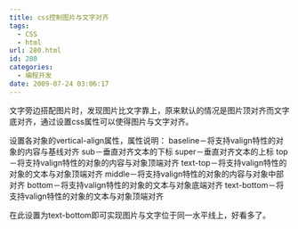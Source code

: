 ```yaml
---
title: css控制图片与文字对齐
tags:
  - CSS
  - html
url: 280.html
id: 280
categories:
  - 编程开发
date: 2009-07-24 03:06:17
---
```


文字旁边搭配图片时，发现图片比文字靠上，原来默认的情况是图片顶对齐而文字底对齐，通过设置css属性可以使得图片与文字对齐。  

设置各对象的vertical-align属性，属性说明： baseline－将支持valign特性的对象的内容与基线对齐 sub－垂直对齐文本的下标 super－垂直对齐文本的上标 top－将支持valign特性的对象的内容与对象顶端对齐 text-top－将支持valign特性的对象的文本与对象顶端对齐 middle－将支持valign特性的对象的内容与对象中部对齐 bottom－将支持valign特性的对象的文本与对象底端对齐 text-bottom－将支持valign特性的对象的文本与对象顶端对齐  

在此设置为text-bottom即可实现图片与文字位于同一水平线上，好看多了。